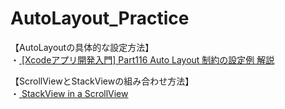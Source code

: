 # AutoLayout_Practice

<p>【AutoLayoutの具体的な設定方法】<br>
  ・<a href="https://www.youtube.com/watch?v=fE_d5Ru-lgY" target="_blank"　rel="noopener noreferrer">
  [Xcodeアプリ開発入門] Part116 Auto Layout 制約の設定例 解説
  </a>
</p>

<p>【ScrollViewとStackViewの組み合わせ方法】<br>
  ・<a href="https://qiita.com/ryu1sazae/items/94e0e8ced1067ee3eedb#frame-layout-guides"　target="_blank"　rel="noopener noreferrer">
  StackView in a ScrollView
  </a>
</p>
